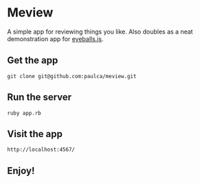 # Meview #

A simple app for reviewing things you like.  Also doubles as a neat demonstration app for [eyeballs.js](http://github.com/paulca/eyeballs.js).

## Get the app ##

    git clone git@github.com:paulca/meview.git

## Run the server ##

    ruby app.rb

## Visit the app ##

    http://localhost:4567/

## Enjoy! ##

